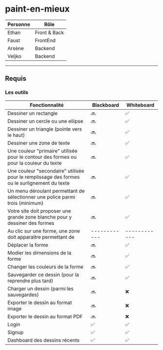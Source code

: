 # paint-en-mieux

| Personne | Rôle         |
| -------- | ------------ |
| Ethan    | Front & Back |
| Faust    | FrontEnd     |
| Arsène   | Backend      |
| Veljko   | Backend      |

---

## Requis

### Les outils

| Fonctionnalité                                                                               | Blackboard   | Whiteboard   |
| -------------------------------------------------------------------------------------------- | ------------ | ------------ |
| Dessiner un rectangle                                                                        | 🔜           | ✅           |
| Dessiner un cercle ou une ellipse                                                            | 🔜           | ✅           |
| Dessiner un triangle (pointe vers le haut)                                                   | 🔜           | ✅           |
| Dessiner une zone de texte                                                                   | 🔜           | ✅           |
| Une couleur "primaire" utilisée pour le contour des formes ou pour la couleur du texte       | 🔜           | ✅           |
| Une couleur "secondaire" utilisée pour le remplissage des formes ou le surlignement du texte | 🔜           | ✅           |
| Un menu déroulant permettant de sélectionner une police parmi trois (minimum)                | 🔜           | ✅           |
| Votre site doit proposer une grande zone blanche pour y dessiner des formes                  | 🔜           | ✅           |
| Au clic sur une forme, une zone doit apparaître permettant de                                | ------------ | ------------ |
| Déplacer la forme                                                                            | 🔜           | ✅           |
| Modier les dimensions de la forme                                                            | 🔜           | ✅           |
| Changer les couleurs de la forme                                                             | 🔜           | ✅           |
| Sauvegarder ce dessin (pour la reprendre plus tard)                                          | 🔜           | ✅           |
| Charger un dessin (parmi les sauvegardes)                                                    | 🔜           | ❌           |
| Exporter le dessin au format image                                                           | 🔜           | ❌           |
| Exporter le dessin au format PDF                                                             | 🔜           | ❌           |
| Login                                                                                        | ✅           | ✅           |
| Signup                                                                                       | ✅           | ✅           |
| Dashboard des dessins récents                                                                | ✅           | ✅           |
